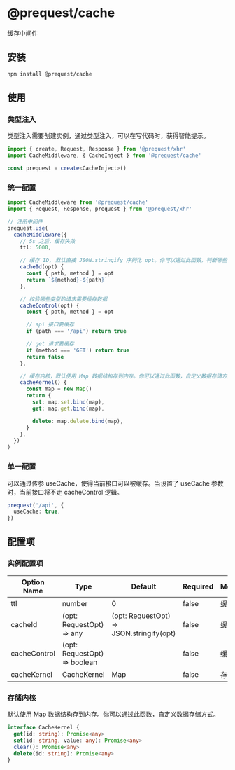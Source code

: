 # @prequest/cache

缓存中间件

## 安装

```bash
npm install @prequest/cache
```

## 使用

### 类型注入

类型注入需要创建实例，通过类型注入，可以在写代码时，获得智能提示。

```ts
import { create, Request, Response } from '@prequest/xhr'
import CacheMiddleware, { CacheInject } from '@prequest/cache'

const prequest = create<CacheInject>()
```

### 统一配置

```ts
import CacheMiddleware from '@prequest/cache'
import { Request, Response, prequest } from '@prequest/xhr'

// 注册中间件
prequest.use(
  cacheMiddleware({
    // 5s 之后，缓存失效
    ttl: 5000,

    // 缓存 ID, 默认直接 JSON.stringify 序列化 opt。你可以通过此函数，判断哪些请求是相同请求。
    cacheId(opt) {
      const { path, method } = opt
      return `${method}-${path}`
    },

    // 校验哪些类型的请求需要缓存数据
    cacheControl(opt) {
      const { path, method } = opt

      // api 接口要缓存
      if (path === '/api') return true

      // get 请求要缓存
      if (method === 'GET') return true
      return false
    },

    // 缓存内核，默认使用 Map 数据结构存到内存。你可以通过此函数，自定义数据存储方式。
    cacheKernel() {
      const map = new Map()
      return {
        set: map.set.bind(map),
        get: map.get.bind(map),

        delete: map.delete.bind(map),
      }
    },
  })
)
```

### 单一配置

可以通过传参 useCache，使得当前接口可以被缓存。当设置了 useCache 参数时，当前接口将不走 cacheControl 逻辑。

```ts
prequest('/api', {
  useCache: true,
})
```

## 配置项

### 实例配置项

| Option Name  | Type                         | Default                                  | Required | Meaning  |
| ------------ | ---------------------------- | ---------------------------------------- | -------- | -------- |
| ttl          | number                       | 0                                        | false    | 缓存时间 |
| cacheId      | (opt: RequestOpt) => any     | (opt: RequestOpt) => JSON.stringify(opt) | false    | 缓存 ID  |
| cacheControl | (opt: RequestOpt) => boolean |                                          | false    | 缓存策略 |
| cacheKernel  | CacheKernel                  | Map                                      | false    | 存储内核 |

### 存储内核

默认使用 Map 数据结构存到内存。你可以通过此函数，自定义数据存储方式。

```ts
interface CacheKernel {
  get(id: string): Promise<any>
  set(id: string, value: any): Promise<any>
  clear(): Promise<any>
  delete(id: string): Promise<any>
}
```
